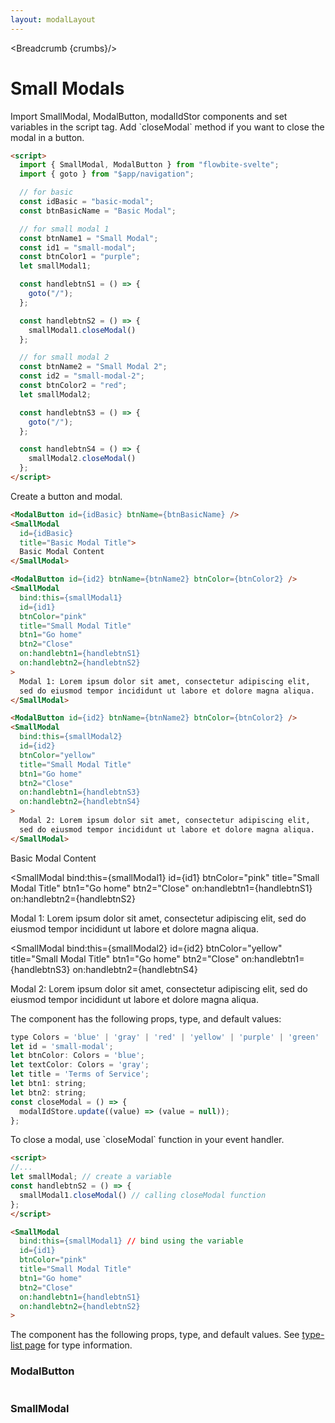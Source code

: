 ```yaml
---
layout: modalLayout
---
```


<script>
  import Htwo from '../utils/Htwo.svelte'
  import ExampleDiv from '../utils/ExampleDiv.svelte'
  import { SmallModal, ModalButton, modalIdStore, Table, TableDefaultRow, Breadcrumb } from '$lib/index';
  import { goto } from "$app/navigation";
  import componentProps1 from '../props/ModalButton.json'
  import componentProps2 from '../props/SmallModal.json'
  let items1 = componentProps1.props
  let items2 = componentProps2.props
	let propHeader = ['Name', 'Type', 'Default']
	
	let divClass='w-full relative overflow-x-auto shadow-md sm:rounded-lg py-4'
let theadClass ='text-xs text-gray-700 uppercase bg-gray-50 dark:bg-gray-700 dark:text-white'

  // for basic
  const idBasic = "basic-modal";
  const btnBasicName = "Basic Modal";

  // for small modal 1
  const btnName1 = "Small Modal";
  const id1 = "small-modal";
  const btnColor1 = "purple";
  let smallModal1;

  const handlebtnS1 = () => {
    goto("/");
    smallModal1.closeModal();
  };

  const handlebtnS2 = () => {
    smallModal1.closeModal();
  };

  // for small modal 2
  const btnName2 = "Small Modal 2";
  const id2 = "small-modal-2";
  const btnColor2 = "red";
  let smallModal2;

  const handlebtnS3 = () => {
    goto("/");
    smallModal1.closeModal();
  };

  const handlebtnS4 = () => {
    smallModal2.closeModal();
  };

  let crumbs = [
    {
      label:'Home',
      href:'/'
    },
    {
      label:'Modals',
      href:'/modals/'
    },
    {
      label:'Small modals',
      href:'/modals/small'
    },
  ]
</script>

<Breadcrumb {crumbs}/>


<h1 class="text-3xl w-full dark:text-white py-8">Small Modals</h1>

<Htwo label="Set up" />

<p>Import SmallModal, ModalButton, modalIdStor components and set variables in the script tag. Add `closeModal` method if you want to close the modal in a button.</p>

```html
<script>
  import { SmallModal, ModalButton } from "flowbite-svelte";
  import { goto } from "$app/navigation";

  // for basic
  const idBasic = "basic-modal";
  const btnBasicName = "Basic Modal";

  // for small modal 1
  const btnName1 = "Small Modal";
  const id1 = "small-modal";
  const btnColor1 = "purple";
  let smallModal1;

  const handlebtnS1 = () => {
    goto("/");
  };

  const handlebtnS2 = () => {
    smallModal1.closeModal()
  };

  // for small modal 2
  const btnName2 = "Small Modal 2";
  const id2 = "small-modal-2";
  const btnColor2 = "red";
  let smallModal2;

  const handlebtnS3 = () => {
    goto("/");
  };

  const handlebtnS4 = () => {
    smallModal2.closeModal()
  };
</script>
```

<Htwo label="Examples" />

<ExampleDiv class="flex justify-center">
  <ModalButton id={idBasic} btnName={btnBasicName} />
</ExampleDiv>

<p>Create a button and modal.</p>

```html
<ModalButton id={idBasic} btnName={btnBasicName} />
<SmallModal
  id={idBasic}
  title="Basic Modal Title">
  Basic Modal Content
</SmallModal>
```

<Htwo label="Small modal with action buttons" />

<ExampleDiv class="flex justify-center">
  <ModalButton id={id1} btnName={btnName1} btnColor={btnColor1} />
</ExampleDiv>

```html
<ModalButton id={id2} btnName={btnName2} btnColor={btnColor2} />
<SmallModal
  bind:this={smallModal1}
  id={id1}
  btnColor="pink"
  title="Small Modal Title"
  btn1="Go home"
  btn2="Close"
  on:handlebtn1={handlebtnS1}
  on:handlebtn2={handlebtnS2}
>
  Modal 1: Lorem ipsum dolor sit amet, consectetur adipiscing elit, 
  sed do eiusmod tempor incididunt ut labore et dolore magna aliqua.
</SmallModal>
```

<Htwo label="Small modal with different colors" />

<ExampleDiv class="flex justify-center">
  <ModalButton id={id2} btnName={btnName2} btnColor={btnColor2} />
</ExampleDiv>

```html
<ModalButton id={id2} btnName={btnName2} btnColor={btnColor2} />
<SmallModal
  bind:this={smallModal2}
  id={id2}
  btnColor="yellow"
  title="Small Modal Title"
  btn1="Go home"
  btn2="Close"
  on:handlebtn1={handlebtnS3}
  on:handlebtn2={handlebtnS4}
>
  Modal 2: Lorem ipsum dolor sit amet, consectetur adipiscing elit, 
  sed do eiusmod tempor incididunt ut labore et dolore magna aliqua.
</SmallModal>
```

<SmallModal id={idBasic} title="Basic Modal Title">
  Basic Modal Content
</SmallModal>

<SmallModal
  bind:this={smallModal1}
  id={id1}
  btnColor="pink"
  title="Small Modal Title"
  btn1="Go home"
  btn2="Close"
  on:handlebtn1={handlebtnS1}
  on:handlebtn2={handlebtnS2}
>
  Modal 1: Lorem ipsum dolor sit amet, consectetur adipiscing elit, sed do
eiusmod tempor incididunt ut labore et dolore magna aliqua.
</SmallModal>

<SmallModal
  bind:this={smallModal2}
  id={id2}
  btnColor="yellow"
  title="Small Modal Title"
  btn1="Go home"
  btn2="Close"
  on:handlebtn1={handlebtnS3}
  on:handlebtn2={handlebtnS4}
>
  Modal 2: Lorem ipsum dolor sit amet, consectetur adipiscing elit, sed do
  eiusmod tempor incididunt ut labore et dolore magna aliqua.
</SmallModal>


<Htwo label="Props" />

<p>The component has the following props, type, and default values:</p>

```js
type Colors = 'blue' | 'gray' | 'red' | 'yellow' | 'purple' | 'green' | 'indigo' | 'pink';
let id = 'small-modal';
let btnColor: Colors = 'blue';
let textColor: Colors = 'gray';
let title = 'Terms of Service';
let btn1: string;
let btn2: string;
const closeModal = () => {
  modalIdStore.update((value) => (value = null));
};
```

<p>To close a modal, use `closeModal` function in your event handler.</p>

```html
<script>
//...
let smallModal; // create a variable
const handlebtnS2 = () => {
  smallModal1.closeModal() // calling closeModal function
};
</script>

<SmallModal
  bind:this={smallModal1} // bind using the variable
  id={id1}
  btnColor="pink"
  title="Small Modal Title"
  btn1="Go home"
  btn2="Close"
  on:handlebtn1={handlebtnS1}
  on:handlebtn2={handlebtnS2}
>
```

<Htwo label="Props" />

<p>The component has the following props, type, and default values. See <a href="/type-list">type-list page</a> for type information.</p>

<h3>ModalButton</h3>

<Table header={propHeader} {divClass} {theadClass}>
  <TableDefaultRow items={items1} rowState='hover' />
</Table>

<h3>SmallModal</h3>

<Table header={propHeader} {divClass} {theadClass}>
  <TableDefaultRow items={items2} rowState='hover' />
</Table>